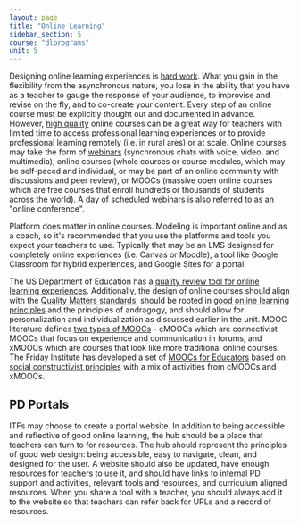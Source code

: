 ```yaml
---
layout: page
title: "Online Learning"
sidebar_section: 5
course: "dlprograms"
unit: 5
---
```

Designing online learning experiences is [hard work][1]. What you gain in the flexibility from the asynchronous nature, you lose in the ability that you have as a teacher to gauge the response of your audience, to improvise and revise on the fly, and to co-create your content. Every step of an online course must be explicitly thought out and documented in advance. However, [high quality][2] online courses can be a great way for teachers with limited time to access professional learning experiences or to provide professional learning remotely (i.e. in rural ares) or at scale. Online courses may take the form of [webinars][3] (synchronous chats with voice, video, and multimedia), online courses (whole courses or course modules, which may be self-paced and individual, or may be part of an online community with discussions and peer review), or MOOCs (massive open online courses which are free courses that enroll hundreds or thousands of students across the world). A day of scheduled webinars is also referred to as an "online conference".

Platform does matter in online courses. Modeling is important online and as a coach, so it's recommended that you use the platforms and tools you expect your teachers to use. Typically that may be an LMS designed for completely online experiences (i.e. Canvas or Moodle), a tool like Google Classroom for hybrid experiences, and Google Sites for a portal. 

The US Department of Education has a [quality review tool for online learning experiences][4].  Additionally, the design of online courses should align with the [Quality Matters standards][5], should be rooted in [good online learning principles][6] and the principles of andragogy, and should allow for personalization and individualization as discussed earlier in the unit. MOOC literature defines [two types of MOOCs][7] - cMOOCs which are connectivist MOOCs that focus on experience and communication in forums, and xMOOCs which are courses that look like more traditional online courses. The Friday Institute has developed a set of [MOOCs for Educators][8] based on [social constructivist principles][9] with a mix of activities from cMOOCs and xMOOCs.

## PD Portals
ITFs may choose to create a portal website. In addition to being accessible and reflective of good online learning, the hub should be a place  that teachers can turn to for resources. The hub should represent the principles of good web design: being accessible, easy to navigate, clean, and designed for the user. A website should also be updated, have enough resources for teachers to use it, and should have links to internal PD support and activities, relevant tools and resources, and curriculum aligned resources. When you share a tool with a teacher, you should always add it to the website so that teachers can refer back for URLs and a record of resources. 

[1]:	https://www.insidehighered.com/digital-learning/advice/2017/03/15/4-expert-strategies-designing-online-course
[2]:	https://elearningindustry.com/designing-effective-online-courses-10-considerations
[3]:	https://www.iste.org/explore/Professional-development/7-ways-to-create-PD-webinars-that-engage-your-audience
[4]:	https://tech.ed.gov/wp-content/uploads/2014/11/Section-5-Online-Professional-Learning-Quality-Checklist-FINAL.pdf
[5]:	https://www.qualitymatters.org/sites/default/files/PDFs/StandardsfromtheQMContinuingandProfessionalEducationRubric.pdf
[6]:	https://elearningindustry.com/principles-of-elearning-demystified-applied
[7]:	http://blogs.onlineeducation.touro.edu/distinguishing-between-cmoocs-and-xmoocs/
[8]:	https://place.fi.ncsu.edu/
[9]:	https://www.proquest.com/openview/2a51aec44f55258c9dd394ad9250947a/1?pq-origsite=gscholar&cbl=1796419